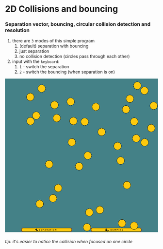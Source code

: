 # 2D Collisions and bouncing
### Separation vector, bouncing, circular collision detection and resolution

1. there are `3` modes of this simple program
   1. (default) separation with bouncing
   2. just separation
   3. no collision detection (circles pass through each other)
2. input with the `keyboard`:
   1. `1` - switch the separation
   2. `2` - switch the bouncing (when separation is on)

![Circle collisions and bouncing visualisation](visualisation.gif)
###### tip: it's easier to notice the collision when focused on one circle